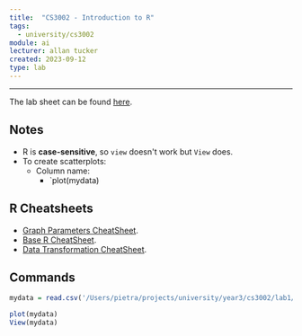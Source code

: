 ```yaml
---
title:  "CS3002 - Introduction to R"
tags:
  - university/cs3002
module: ai
lecturer: allan tucker
created: 2023-09-12
type: lab
---
```

---
The lab sheet can be found [here](assets/university/year3/R_IntroLab_v3.pdf).

## Notes
- R is **case-sensitive**, so `view` doesn't work but `View` does.
- To create scatterplots:
    - Column name:
        - `plot(mydata)

## R Cheatsheets
- [Graph Parameters CheatSheet](assets/university/year3/R_Graph_Parameters_CheatSheet.pdf).
- [Base R CheatSheet](assets/university/year3/Base_R_CheatSheet.pdf).
- [Data Transformation CheatSheet](assets/university/year3/R_Data_Transformation_CheatSheet.pdf).

## Commands
```r
mydata = read.csv('/Users/pietra/projects/university/year3/cs3002/lab1/forestfires.csv', sep=',')

plot(mydata)
View(mydata)
```